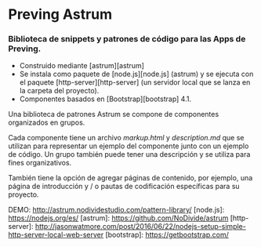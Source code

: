 # Preving Astrum

### Biblioteca de snippets y patrones de código para las Apps de Preving.

- Construido mediante [astrum][astrum]
- Se instala como paquete de [node.js][node.js] (astrum) y se ejecuta con el paquete [http-server][http-server] (un servidor local que se lanza en la carpeta del proyecto).
- Componentes basados en [Bootstrap][bootstrap] 4.1.


Una biblioteca de patrones Astrum se compone de componentes organizados en grupos.  

Cada componente tiene un archivo *markup.html* y *description.md* que se utilizan para representar un ejemplo del componente junto con un ejemplo de código. Un grupo también puede tener una descripción y se utiliza para fines organizativos.  

También tiene la opción de agregar páginas de contenido, por ejemplo, una página de introducción y / o pautas de codificación específicas para su proyecto.


DEMO: <http://astrum.nodividestudio.com/pattern-library/>
[node.js]: https://nodejs.org/es/
[astrum]: https://github.com/NoDivide/astrum
[http-server]: http://jasonwatmore.com/post/2016/06/22/nodejs-setup-simple-http-server-local-web-server
[bootstrap]: https://getbootstrap.com/
